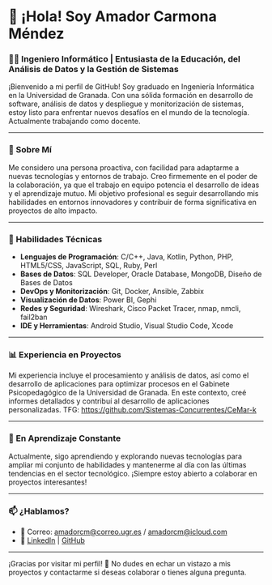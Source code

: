 # 👋 ¡Hola! Soy Amador Carmona Méndez

### 👨‍💻 Ingeniero Informático | Entusiasta de la Educación, del Análisis de Datos y la Gestión de Sistemas

¡Bienvenido a mi perfil de GitHub! Soy graduado en Ingeniería Informática en la Universidad de Granada. Con una sólida formación en desarrollo de software, análisis de datos y despliegue y monitorización de sistemas, estoy listo para enfrentar nuevos desafíos en el mundo de la tecnología. Actualmente trabajando como docente.

---

### 🎯 Sobre Mí
Me considero una persona proactiva, con facilidad para adaptarme a nuevas tecnologías y entornos de trabajo. Creo firmemente en el poder de la colaboración, ya que el trabajo en equipo potencia el desarrollo de ideas y el aprendizaje mutuo. Mi objetivo profesional es seguir desarrollando mis habilidades en entornos innovadores y contribuir de forma significativa en proyectos de alto impacto.

---

### 🔧 Habilidades Técnicas

- **Lenguajes de Programación**: C/C++, Java, Kotlin, Python, PHP, HTML5/CSS, JavaScript, SQL, Ruby, Perl
- **Bases de Datos**: SQL Developer, Oracle Database, MongoDB, Diseño de Bases de Datos
- **DevOps y Monitorización**: Git, Docker, Ansible, Zabbix
- **Visualización de Datos**: Power BI, Gephi
- **Redes y Seguridad**: Wireshark, Cisco Packet Tracer, nmap, nmcli, fail2ban
- **IDE y Herramientas**: Android Studio, Visual Studio Code, Xcode

---

### 📊 Experiencia en Proyectos

Mi experiencia incluye el procesamiento y análisis de datos, así como el desarrollo de aplicaciones para optimizar procesos en el Gabinete Psicopedagógico de la Universidad de Granada. En este contexto, creé informes detallados y contribuí al desarrollo de aplicaciones personalizadas.
TFG: https://github.com/Sistemas-Concurrentes/CeMar-k

---

### 🌱 En Aprendizaje Constante

Actualmente, sigo aprendiendo y explorando nuevas tecnologías para ampliar mi conjunto de habilidades y mantenerme al día con las últimas tendencias en el sector tecnológico. ¡Siempre estoy abierto a colaborar en proyectos interesantes!

---

### 📫 ¿Hablamos?

- 📧 Correo: amadorcm@correo.ugr.es / amadorcm@icloud.com
- 💼 [LinkedIn](https://www.linkedin.com/in/amador-carmona-mendez-79961525a/) | [GitHub](https://github.com/Amadorcm)

---

¡Gracias por visitar mi perfil! 🚀 No dudes en echar un vistazo a mis proyectos y contactarme si deseas colaborar o tienes alguna pregunta.
